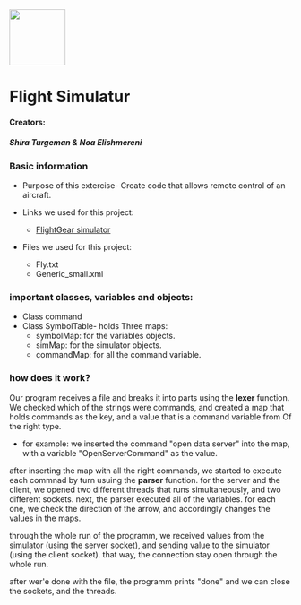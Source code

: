  <img src="https://upload.wikimedia.org/wikipedia/commons/3/34/FlightGear_Logo.svg" width="100" height="100">

#                    Flight Simulatur 

#### Creators: 
##### Shira Turgeman & Noa Elishmereni

### **Basic information**
* Purpose of this extercise-
Create code that allows remote control of an aircraft.

* Links we used for this project:
   * [FlightGear simulator](https://www.flightgear.org/)

* Files we used for this project:
   * Fly.txt
   * Generic_small.xml

### **important classes, variables and objects:**
* Class command
* Class SymbolTable- holds Three maps:
   * symbolMap: for the variables objects.
   * simMap: for the simulator objects.
   * commandMap: for all the command variable.
   
### **how does it work?**
Our program receives a file and breaks it into parts using the **lexer** function. We checked which of the strings were commands, and created a map that holds commands as the key, and a value that is a command variable from Of the right type. 
  * for example: we inserted the command "open data server" into the map, with a variable "OpenServerCommand" as the value.
  
after inserting the map with all the right commands, we started to execute each commnad by turn usuing the **parser** function. for the server and the client, we opened two different threads that runs simultaneously, and two different sockets.
next, the parser executed all of the variables. for each one, we check the direction of the arrow, and accordingly changes the values in the maps.

through the whole run of the programm, we received values from the simulator (using the server socket), and sending value to the simulator (using the client socket). that way, the connection stay open through the whole run.

after wer'e done with the file, the programm prints "done" and we can close the sockets, and the threads.

